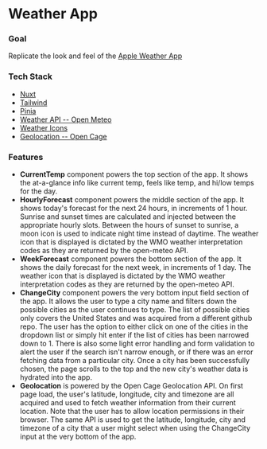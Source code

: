 # Weather App

### Goal
Replicate the look and feel of the [Apple Weather App](https://github.com/OatsOvernight/coding-challenge-weather-app/blob/main/public/apple-weather.jpeg)

### Tech Stack
* [Nuxt](https://nuxt.com)
* [Tailwind](https://tailwindcss.com)
* [Pinia](https://pinia.vuejs.org)
* [Weather API -- Open Meteo](https://open-meteo.com/en/docs)
* [Weather Icons](https://github.com/basmilius/weather-icons/tree/dev)
* [Geolocation -- Open Cage](https://opencagedata.com/)
 

### Features
* **CurrentTemp** component powers the top section of the app. It shows the at-a-glance info like current temp, feels like temp, and hi/low temps for the day.
* **HourlyForecast** component powers the middle section of the app. It shows today's forecast for the next 24 hours, in increments of 1 hour. Sunrise and sunset times are calculated and injected between the appropriate hourly slots. Between the hours of sunset to sunrise, a moon icon is used to indicate night time instead of daytime. The weather icon that is displayed is dictated by the WMO weather interpretation codes as they are returned by the open-meteo API. 
* **WeekForecast** component powers the bottom section of the app. It shows the daily forecast for the next week, in increments of 1 day. The weather icon that is displayed is dictated by the WMO weather interpretation codes as they are returned by the open-meteo API. 
* **ChangeCity** component powers the very bottom input field section of the app. It allows the user to type a city name and filters down the possible cities as the user continues to type. The list of possible cities only covers the United States and was acquired from a different github repo. The user has the option to either click on one of the cities in the dropdown list or simply hit enter if the list of cities has been narrowed down to 1. There is also some light error handling and form validation to alert the user if the search isn't narrow enough, or if there was an error fetching data from a particular city. Once a city has been successfully chosen, the page scrolls to the top and the new city's weather data is hydrated into the app. 
* **Geolocation** is powered by the Open Cage Geolocation API. On first page load, the user's latitude, longitude, city and timezone are all acquired and used to fetch weather information from their current location. Note that the user has to allow location permissions in their browser. The same API is used to get the latitude, longitude, city and timezone of a city that a user might select when using the ChangeCity input at the very bottom of the app. 
